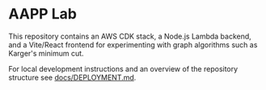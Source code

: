# AAPP Lab

This repository contains an AWS CDK stack, a Node.js Lambda backend, and a Vite/React frontend for experimenting with graph algorithms such as Karger's minimum cut.

For local development instructions and an overview of the repository structure see [docs/DEPLOYMENT.md](docs/DEPLOYMENT.md).
